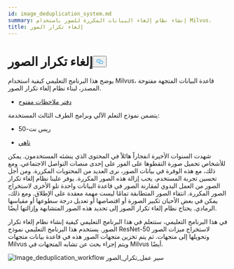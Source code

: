 ```yaml
---
id: image_deduplication_system.md
summary: إنشاء نظام إلغاء البيانات المكررة للصور باستخدام Milvus.
title: إلغاء تكرار الصور
---
```

<h1 id="Image-Deduplication" class="common-anchor-header">إلغاء تكرار الصور<button data-href="#Image-Deduplication" class="anchor-icon" translate="no">
      <svg translate="no"
        aria-hidden="true"
        focusable="false"
        height="20"
        version="1.1"
        viewBox="0 0 16 16"
        width="16"
      >
        <path
          fill="#0092E4"
          fill-rule="evenodd"
          d="M4 9h1v1H4c-1.5 0-3-1.69-3-3.5S2.55 3 4 3h4c1.45 0 3 1.69 3 3.5 0 1.41-.91 2.72-2 3.25V8.59c.58-.45 1-1.27 1-2.09C10 5.22 8.98 4 8 4H4c-.98 0-2 1.22-2 2.5S3 9 4 9zm9-3h-1v1h1c1 0 2 1.22 2 2.5S13.98 12 13 12H9c-.98 0-2-1.22-2-2.5 0-.83.42-1.64 1-2.09V6.25c-1.09.53-2 1.84-2 3.25C6 11.31 7.55 13 9 13h4c1.45 0 3-1.69 3-3.5S14.5 6 13 6z"
        ></path>
      </svg>
    </button></h1><p>يوضح هذا البرنامج التعليمي كيفية استخدام Milvus، قاعدة البيانات المتجهة مفتوحة المصدر، لبناء نظام إلغاء تكرار الصور.</p>
<ul>
<li><a href="https://github.com/towhee-io/examples/blob/main/image/image_deduplication/image_deduplication.ipynb">دفتر ملاحظات مفتوح</a></li>
</ul>
<p>يتضمن نموذج التعلم الآلي وبرامج الطرف الثالث المستخدمة:</p>
<ul>
<li><p>ريس نت-50</p></li>
<li><p><a href="https://www.google.com/url?sa=t&amp;rct=j&amp;q=&amp;esrc=s&amp;source=web&amp;cd=&amp;cad=rja&amp;uact=8&amp;ved=2ahUKEwjm8-KEjtj7AhVPcGwGHapPB40QFnoECAgQAQ&amp;url=https%3A%2F%2Ftowhee.io%2F&amp;usg=AOvVaw37IzMMiyxGtj82K7O4fInn">تاهي</a></p></li>
</ul>
<p>شهدت السنوات الأخيرة انفجاراً هائلاً في المحتوى الذي ينشئه المستخدمون. يمكن للأشخاص تحميل صورة التقطوها على الفور على إحدى منصات التواصل الاجتماعي. ومع ذلك، مع هذه الوفرة في بيانات الصور، نرى العديد من المحتويات المكررة. ومن أجل تحسين تجربة المستخدم، يجب إزالة هذه الصور المكررة. يوفر علينا نظام إلغاء تكرار الصور من العمل اليدوي لمقارنة الصور في قاعدة البيانات واحدة تلو الأخرى لاستخراج الصور المكررة. انتقاء الصور المتطابقة تمامًا ليست مهمة معقدة على الإطلاق. ومع ذلك، يمكن في بعض الأحيان تكبير الصورة أو اقتصاصها أو تعديل درجة سطوعها أو مقياسها الرمادي. يحتاج نظام إلغاء تكرار الصور إلى تحديد هذه الصور المتشابهة وإزالتها أيضًا.</p>
<p>في هذا البرنامج التعليمي، ستتعلم في هذا البرنامج التعليمي كيفية إنشاء نظام إلغاء تكرار الصور. يستخدم هذا البرنامج التعليمي نموذج ResNet-50 لاستخراج ميزات الصور وتحويلها إلى متجهات. ثم يتم تخزين متجهات الصور هذه في قاعدة بيانات متجهات Milvus ويتم إجراء بحث عن تشابه المتجهات في Milvus أيضًا.</p>
<p>
  
   <span class="img-wrapper"> <img translate="no" src="/docs/v2.6.x/assets/image_deduplication.png" alt="Image_deduplication_workflow" class="doc-image" id="image_deduplication_workflow" />
   </span> <span class="img-wrapper"> <span>سير عمل_تكرار_الصور</span> </span></p>
